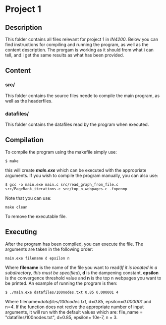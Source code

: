 # Project 1

## Description
This folder contains all files relevant for project 1 in *IN4200*. Below you can find instructions for compiling and running the program, as well as the content description. The prorgam is working as it should from what i can tell, and i get the same results as what has been provided.

## Content
### src/
This folder contains the source files neede to compile the main program, as well as the headerfiles.

### datafiles/
This folder contains the datafiles read by the program when executed.

## Compilation
To compile the program using the makefile simply use: 
```
$ make
```
this will create __*main.exe*__ which can be executed with the appropriate arguments. If you wish to compile the program manually, you can also use: 
```
$ gcc -o main.exe main.c src/read_graph_from_file.c src/PageRank_iterations.c src/top_n_webpages.c -fopenmp
```
Note that you can use:
```
make clean
```
To remove the executable file.

## Executing
After the program has been compiled, you can execute the file. The arguments are taken in the following order:
```
main.exe filename d epsilon n
```
Where **filename** is the name of the file you want to read(*If it is located in a subdirectory, this must be specified*), **d** is the dampening constant, **epsilon** is the convergence threshold value and **n** is the top n webpages you want to be printed. An example of running the program is then:

```
$ ./main.exe datafiles/100nodes.txt 0.85 0.000001 4
```
Where filename=*datafiles/100nodes.txt*, d=*0.85*, epsilon=*0.000001* and n=*4*. If the function does not recive the appropriate number of input arguments, it will run with the default values which are: 	file_name = "datafiles/100nodes.txt", d=0.85, epsilon= 10e-7, n = 3.

